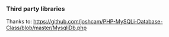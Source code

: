 ### Third party libraries

Thanks to:
https://github.com/joshcam/PHP-MySQLi-Database-Class/blob/master/MysqliDb.php
